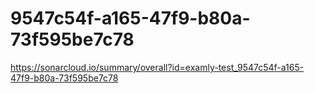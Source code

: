 # 9547c54f-a165-47f9-b80a-73f595be7c78
https://sonarcloud.io/summary/overall?id=examly-test_9547c54f-a165-47f9-b80a-73f595be7c78
